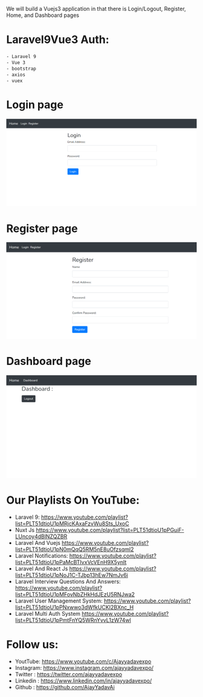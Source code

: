 
We will build a Vuejs3 application in that there is Login/Logout, Register, Home, and Dashboard pages



# Laravel9Vue3 Auth:
    - Laravel 9
    - Vue 3
    - bootstrap
    - axios
    - vuex


# Login page
![alt text](https://github.com/AjayYadavAi/laravel9-vue3/blob/setup/login.png?raw=true)


# Register page
![alt text](https://github.com/AjayYadavAi/laravel9-vue3/blob/setup/register.png?raw=true)


# Dashboard page
![alt text](https://github.com/AjayYadavAi/laravel9-vue3/blob/setup/dashboard.png?raw=true)




# Our Playlists On YouTube:
 - Laravel 9:
  https://www.youtube.com/playlist?list=PLT51dtioU1pMRjcKAxaFzvWu8Sts_UxoC
 - Nuxt Js
  https://www.youtube.com/playlist?list=PLT51dtioU1pPGuiF-LUncoy4dBlNZQZBR
 - Laravel And Vuejs
  https://www.youtube.com/playlist?list=PLT51dtioU1pN0mQqQ5RM5nE8uOfzsqml2
 - Laravel Notifications:
  https://www.youtube.com/playlist?list=PLT51dtioU1pPaMcBTIvxVcVEnH9X5ynIt
 - Laravel And React Js
  https://www.youtube.com/playlist?list=PLT51dtioU1pNoJ1C-TJbp13hEw7NmJv6i
 - Laravel Interview Questions And Answers:
  https://www.youtube.com/playlist?list=PLT51dtioU1pMFovNbZHkHdJEzU5RNJwa2
 - Laravel User Management System:
  https://www.youtube.com/playlist?list=PLT51dtioU1pPNxwwo3dWfkUCKI2BXnc_H
 - Laravel Multi Auth System
  https://www.youtube.com/playlist?list=PLT51dtioU1pPmtFnYQ5WRnYvvL1zW74wl


# Follow us:
 - YoutTube: https://www.youtube.com/c/Ajayyadavexpo
 - Instagram: https://www.instagram.com/ajayyadavexpo/
 - Twitter : https://twitter.com/ajayyadavexpo
 - Linkedin : https://www.linkedin.com/in/ajayyadavexpo/
 - Github : https://github.com/AjayYadavAi
